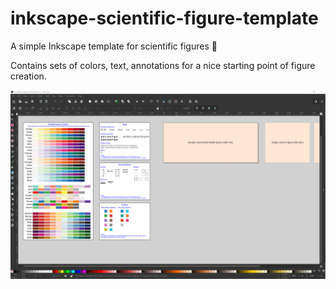 # inkscape-scientific-figure-template

A simple Inkscape template for scientific figures 🎨

Contains sets of colors, text, annotations for a nice starting point of figure creation.

![Screenshot of the template showing different colors, text snippets, and annotations such as cicles, arrows, etc.](screenshot.png "Screenshot of the template")
